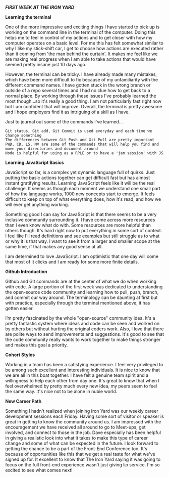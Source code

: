 
***FIRST WEEK AT THE IRON YARD***

**Learning the terminal**

One of the more impressive and exciting things I have started to pick up is working on the command line in the terminal of the computer. Doing this helps me to feel in control of my actions and to get closer with how my computer operates on a basic level. For me this has felt somewhat similar to why I like my stick-shift car, I get to choose how actions are executed rather than it coming from 'the man behind the curtain'. It makes me feel like we are making real progress when I am able to take actions that would have seemed pretty insane just 10 days ago. 

However, the terminal can be tricky. I have already made many mistakes, which have been more difficult to fix because of my unfamiliarity with the different command names. I have gotten stuck in the wrong branch or outside of a repo several times and I had no clue how to get back to a normal place. By working through these issues I've probably learned the most though…so it's really a good thing. I am not particularly fast right now but I am confident that will improve. Overall, the terminal is pretty awesome and I hope employers find it as intriguing of a skill as I have. 

Just to journal out some of the commands I've learned...
```
Git status, Git add, Git Commit is used everyday and each time we change something
The differences between Git Push and Git Pull are pretty important
PWD, CD, LS, MV are some of the commands that will help you find and move your directories and document around
Node is helpful for using as a RPLE or to have a 'jam session' with JS
```
**Learning JavaScript Basics**

JavaScript so far, is a complex yet dynamic language full of quirks. Just putting the basic actions together can get difficult fast but has almost instant gratifying results. Learning JavaScript feels like it will be the real challenge. It seems as though each moment we understand one small part of how the language works, 1000 new concepts start to emerge. It feels difficult to keep on top of what everything does, how it's read, and how we will ever get anything working. 

Something good I can say for JavaScript is that there seems to be a very inclusive community surrounding it. I have come across more resources than I even know what do with. Some resources are more helpful than others though. It's hard right now to put everything in some sort of context. I feel like I'll read definitions and see examples but still struggle as to what or why it is that way. I want to see it from a larger and smaller scope at the same time, if that makes any good sense at all. 

I am determined to love JavaScript. I am optimistic that one day will come that most of it clicks and I am ready for some more finite details. 

**Github Introduction**

Github and Git commands are at the center of what we do when working with code. A large portion of the first week was dedicated to understanding the open-source code community and learning how to pull, push, branch, and commit our way around. The terminology can be daunting at first but with practice, especially through the terminal mentioned above, it has gotten easier. 

I’m pretty fascinated by the whole "open-source" community idea. It's a pretty fantastic system where ideas and code can be seen and worked on by others but without hurting the original coders work. Also, I love that there are polite ways to send improvements and suggestions. It's good to see that the code community really wants to work together to make things stronger and makes this goal a priority. 

**Cohort Styles**

Working in a team has been a satisfying experience. I feel very privileged to be among such excellent and interesting individuals. It is nice to know that we are all in this boat together. I have felt a genuine team spirit and a willingness to help each other from day one. It's great to know that when I feel overwhelmed by pretty much every new idea, my peers seem to feel the same way. It's nice not to be alone in nubie world.

**New Career Path**

Something I hadn't realized when joining Iron Yard was our weekly career development sessions each Friday. Having some sort of visitor or speaker is great in getting to know the community around us. I am impressed with the encouragement we have received all around to go to Meet-ups, get involved, and connect to those in the job. Dave especially has been helpful in giving a realistic look into what it takes to make this type of career change and some of what can be expected in the future. I look forward to getting the chance to be a part of the Front-End Conference too. It's because of opportunities like this that we get a real taste for what we've signed up for. It excellent to know that The Iron Yard saying it was going to focus on the full front-end experience wasn't just giving lip service. I'm so excited to see what comes next!

